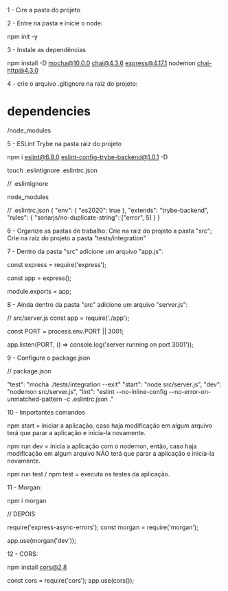 1 - Cire a pasta do projeto

2 - Entre na pasta e inicie o node:

npm init -y

3 - Instale as dependências

npm install -D mocha@10.0.0 chai@4.3.6 express@4.17.1 nodemon chai-http@4.3.0

4 - crie o arquivo .gitignore na raiz do projeto:

# dependencies
/node_modules

5 - ESLint Trybe na pasta raiz do projeto

npm i eslint@6.8.0 eslint-config-trybe-backend@1.0.1 -D

touch .eslintignore .eslintrc.json

// .eslintignore

node_modules

// .eslintrc.json
{
  "env": {
    "es2020": true
  },
  "extends": "trybe-backend",
  "rules": {
    "sonarjs/no-duplicate-string": ["error", 5]
  }
}

6 - Organize as pastas de trabalho:
    Crie na raiz do projeto a pasta "src";
    Crie na raiz do projeto a pasta "tests/integration"

7 - Dentro da pasta "src" adicione um arquivo "app.js":

const express = require('express');

const app = express();

module.exports = app;

8 - Ainda dentro da pasta "src" adicione um arquivo "server.js":

// src/server.js
const app = require('./app');

const PORT = process.env.PORT || 3001;

app.listen(PORT, () => console.log('server running on port 3001'));

9 - Configure o package.json

// package.json

"test": "mocha ./tests/integration --exit"
"start": "node src/server.js",
"dev": "nodemon src/server.js",
"lint": "eslint --no-inline-config --no-error-on-unmatched-pattern -c .eslintrc.json ."

10 - Importantes comandos

npm start = iniciar a aplicação, caso haja modificação em algum arquivo terá que parar a aplicação e inicia-la novamente.

npm run dev = inicia a aplicação com o nodemon, então, caso haja modificação em algum arquivo NÃO terá que parar a aplicação e inicia-la novamente.

npm run test / npm test = executa os testes da aplicação.

11 - Morgan:

npm i morgan

// DEPOIS

require('express-async-errors');
const morgan = require('morgan');

app.use(morgan('dev'));

12 - CORS:

npm install cors@2.8

const cors = require('cors');
app.use(cors());